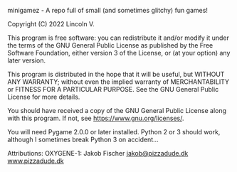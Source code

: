 minigamez - A repo full of small (and sometimes glitchy) fun games!

Copyright (C) 2022 Lincoln V.

This program is free software: you can redistribute it and/or modify
it under the terms of the GNU General Public License as published by
the Free Software Foundation, either version 3 of the License, or
(at your option) any later version.

This program is distributed in the hope that it will be useful,
but WITHOUT ANY WARRANTY; without even the implied warranty of
MERCHANTABILITY or FITNESS FOR A PARTICULAR PURPOSE.  See the
GNU General Public License for more details.

You should have received a copy of the GNU General Public License
along with this program.  If not, see <https://www.gnu.org/licenses/>.

You will need Pygame 2.0.0 or later installed.
Python 2 or 3 should work, although I sometimes break Python 3 on accident...

Attributions:
    OXYGENE-1:  Jakob Fischer
                jakob@pizzadude.dk
                www.pizzadude.dk

